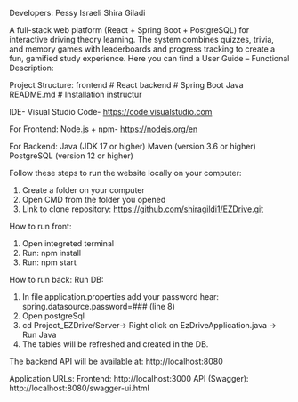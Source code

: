 Developers: 
Pessy Israeli
Shira Giladi

A full-stack web platform (React + Spring Boot + PostgreSQL) for interactive driving theory learning. The system combines quizzes, trivia, and memory games with leaderboards and progress tracking to create a fun, gamified study experience.
Here you can find a User Guide – Functional Description:


Project Structure:
frontend    # React
backend     # Spring Boot Java
README.md   #  Installation instructur

IDE- Visual Studio Code- https://code.visualstudio.com

For Frontend:
Node.js + npm- https://nodejs.org/en

For Backend:
Java (JDK 17 or higher)
Maven (version 3.6 or higher)
PostgreSQL (version 12 or higher)

Follow these steps to run the website locally on your computer:

1. Create a folder on your computer
2. Open CMD from the folder you opened
3. Link to clone repository: https://github.com/shiragildi1/EZDrive.git

How to run front:
1. Open integreted terminal
1. Run: npm install
2. Run: npm start
   
How to run back:
Run DB:
1. In file application.properties add your password hear: spring.datasource.password=### (line 8)
1. Open postgreSql
3. cd Project_EZDrive/Server-> Right click on EzDriveApplication.java -> Run Java
4. The tables will be refreshed and created in the DB.
   
The backend API will be available at: http://localhost:8080

Application URLs:
Frontend: http://localhost:3000
API (Swagger): http://localhost:8080/swagger-ui.html
